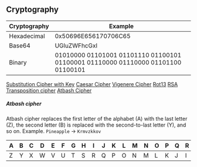 
## Cryptography

| Cryptography | Example |
|--| --|
|Hexadecimal |0x50696E656170706C65 |
| Base64 |UGluZWFhcGxl |
| Binary | 01010000 01101001 01101110 01100101 01100001 01110000 01110000 01101100 01100101|


[Substitution Cipher with Key](https://www.dcode.fr/vigenere-cipher)
[Caesar Cipher](https://www.dcode.fr/caesar-cipher)
[Vigenere Cipher](https://www.dcode.fr/vigenere-cipher)
[Rot13](https://www.dcode.fr/rot-13-cipher)
[RSA](https://www.dcode.fr/rsa-cipher)
[Transposition cipher](https://cyberchef.cyberskyline.com/#recipe=Rail_Fence_Cipher_Decode(5,0)&input=RiBkYVMtZWVmbiAgbiBLWjNlaGVhZHR5LllJOGx0YSBvaXd5LVEwLiByIGFJMg)
[Atbash Cipher](https://www.dcode.fr/atbash-cipher)

##### Atbash cipher 
Atbash cipher replaces the first letter of the alphabet (A) with the last letter (Z), the second letter (B) is replaced with the second-to-last letter (Y), and so on. Example. `Pineapple` → `Krmvzkkov`

|A |B |C |D |E |F |G |H |I |J |K |L |M |N |O |P |Q |R |S |T |U |V |W |X |Y |Z|
|--|--|--|--|--|--|--|--|--|--|--|--|--|--|--|--|--|--|--|--|--|--|--|--|--|--|
|Z|Y |X |W |V |U |T |S |R |Q |P |O |N |M |L |K |J |I |H |G |F |E |D |C |B |A|




